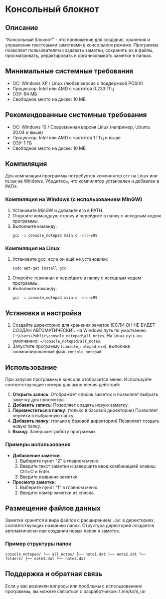 # Консольный блокнот

## Описание
"Консольный блокнот" - это приложение для создания, хранения и управления текстовыми заметками в консольном режиме. Программа позволяет пользователям создавать заметки, сохранять их в файлы, просматривать, редактировать и организовывать заметки в папках.

## Минимальные системные требования
- ОС: Windows XP / Linux (любая версия с поддержкой POSIX)
- Процессор: Intel или AMD с частотой 0.233 ГГц
- ОЗУ: 64 МБ
- Свободное место на диске: 10 МБ

## Рекомендованные системные требования
- ОС: Windows 10 / Современная версия Linux (например, Ubuntu 20.04 и выше)
- Процессор: Intel или AMD с частотой 1 ГГц и выше
- ОЗУ: 1 ГБ
- Свободное место на диске: 10 МБ

## Компиляция
Для компиляции программы потребуется компилятор `gcc` на Linux или `MinGW` на Windows. Убедитесь, что компилятор установлен и добавлен в PATH.

### Компиляция на Windows (с использованием MinGW)
1. Установите MinGW и добавьте его в PATH.
2. Откройте командную строку и перейдите в папку с исходным кодом программы.
3. Выполните команду:
    ```bash
    gcc -o console_notepad main.c -std=c99
    ```

### Компиляция на Linux
1. Установите gcc, если он ещё не установлен:
    ```bash
    sudo apt-get install gcc
    ```
2. Откройте терминал и перейдите в папку с исходным кодом программы.
3. Выполните команду:
    ```bash
    gcc -o console_notepad main.c -std=c99
    ```

## Установка и настройка
1. Создайте директорию для хранения заметок (ЕСЛИ ОН НЕ БУДЕТ СОЗДАН АВТОМАТИЧЕСКИ). На Windows путь по умолчанию: `C:\Users\Public\console_notepad\all_notes`. На Linux путь по умолчанию: `~/console_notepad/all_notes`.
2. Запустите программу (`console_notepad.exe`), выполнив скомпилированный файл `console_notepad`.

## Использование
При запуске программы в консоли отобразится меню. Используйте соответствующие номера для выполнения действий:

1. **Открыть запись**: Отображает список заметок и позволяет выбрать заметку для просмотра.
2. **Добавить запись**: Позволяет создать новую заметку.
3. **Переместиться в папку**: (только в базовой директории) Позволяет перейти в выбранную папку.
4. **Добавить папку**: (только в базовой директории) Позволяет создать новую папку.
5. **Выход**: Завершает работу программы.

### Примеры использования
- **Добавление заметки**:
    1. Выберите пункт "2" в главном меню.
    2. Введите текст заметки и завершите ввод комбинацией клавиш Ctrl+O и Enter.
    3. Введите название заметки.
- **Просмотр заметки**:
    1. Выберите пункт "1" в главном меню.
    2. Введите номер заметки из списка.

## Размещение файлов данных
Заметки хранятся в виде файлов с расширением `.dat` в директориях, соответствующих названию папок. Структура директорий создается автоматически при создании новых папок и заметок.

### Пример структуры папок
`console_notepad/
└── all_notes/
├── note1.dat
├── note2.dat
└── folder1/
├── note3.dat
└── note4.dat`

## Поддержка и обратная связь
Если у вас возникли вопросы или проблемы с использованием программы, вы можете связаться с разработчиком: t.me/kshi_rar
